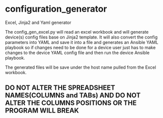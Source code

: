# configuration_generator
Excel, Jinja2 and Yaml generator

The config_gen_excel.py will read an excel workbook and will generate device(s) config files base on Jinja2 template. It will also convert the config parameters into YAML and save it into a file and generates an Ansible YAML playbook so if changes need to be done for a device user just has to make changes to the device YAML config file and then run the device Ansible playbook.

The generated files will be save under the host name pulled from the Excel workbook.

## DO NOT ALTER THE SPREADSHEET NAMES(COLUMNS and TABs) AND DO NOT ALTER THE COLUMNS POSITIONS OR THE PROGRAM WILL BREAK
